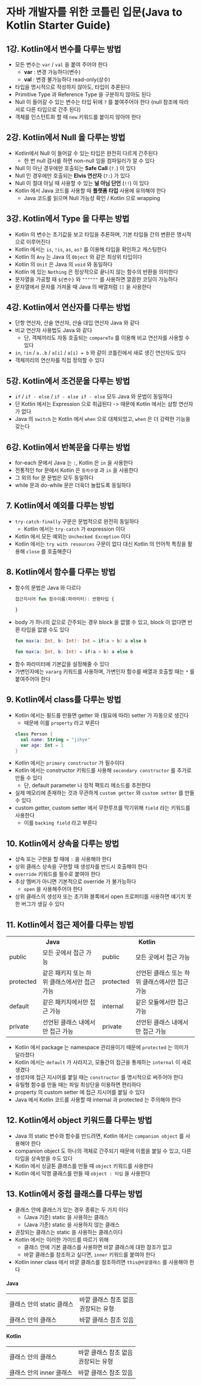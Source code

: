 # 자바 개발자를 위한 코틀린 입문(Java to Kotlin Starter Guide)

## 1강. Kotlin에서 변수를 다루는 방법
- 모든 변수는 `var` / `val` 을 붙여 주어야 한다
  - **var** : 변경 가능하다(변수)
  - **val** : 변경 불가능하다 read-only(상수)
- 타입을 명시적으로 작성하지 않아도, 타입이 추론된다
- Primitive Type 과 Reference Type 을 구분하지 않아도 된다
- Null 이 들어갈 수 있는 변수는 타입 뒤에 `?` 를 붙여주어야 한다 (null 참조에 따라 서로 다른 타입으로 간주 된다)
- 객체를 인스턴트화 할 때 `new` 키워드를 붙이지 않아야 한다

## 2강. Kotlin에서 Null 을 다루는 방법
- Kotlin에서 Null 이 들어갈 수 있는 타입은 완전히 다르게 간주된다
  - 한 번 null 검사를 하면 non-null 임을 컴파일러가 알 수 있다
- Null 이 아닌 경우에만 호출되는 **Safe Call** (`?.`) 이 있다
- Null 인 경우에만 호출되는 **Elvis 연산자** (`?:`) 가 있다
- Null 이 절대 아닐 때 사용할 수 있는 **널 아님 단언** (`!!`) 이 있다
- Kotlin 에서 Java 코드를 사용할 때 **플랫폼 타입** 사용에 유의해야 한다
  - Java 코드를 읽으며 Null 가능성 확인 / Kotlin 으로 wrapping

## 3강. Kotlin에서 Type 을 다루는 방법
- Kotlin 의 변수는 초기값을 보고 타입을 추론하며, 기본 타입들 간의 변환은 명시적으로 이루어진다
- Kotlin 에서는 `is`, `!is`, `as`, `as?` 를 이용해 타입을 확인하고 캐스팅한다
- Kotlin 의 `Any` 는 Java 의 `Object` 와 같은 최상위 타입이다
- Kotlin 의 `Unit` 은 Java 의 `void` 와 동일하다
- Kotlin 에 있는 `Nothing` 은 정상적으로 끝나지 않는 함수의 반환을 의미한다
- 문자열을 가공할 때 `${변수}` 와 `""""""` 를 사용하면 깔끔한 코딩이 가능하다
- 문자열에서 문자를 가져올 때 Java 의 배열처럼 `[]` 을 사용한다

## 4강. Kotlin에서 연산자를 다루는 방법
- 단항 연산자, 산술 연산자, 산술 대입 연산자 Java 와 같다
- 비교 연산자 사용법도 Java 와 같다
  - 단, 객체끼리도 자동 호출되는 `compareTo` 를 이용해 비교 연산자를 사용할 수 있다
- `in`, `!in` / `a..b` / `a[i]` / `a[i] = b` 와 같이 코틀린에서 새로 생긴 연산자도 있다
- 객체끼리의 연산자를 직접 정의할 수 있다

## 5강. Kotlin에서 조건문을 다루는 방법
- `if` / `if - else` / `if - else if - else` 모두 Java 와 문법이 동일하다
- 단 Kotlin 에서는 Expression 으로 취급된다 -> 때문에 Kotlin 에서는 삼항 연산자가 없다
- Java 의 `switch` 는 Kotlin 에서 `when` 으로 대체되었고, `when` 은 더 강력한 기능을 갖는다

## 6강. Kotlin에서 반복문을 다루는 방법
- for-each 문에서 Java 는 `:`, Kotlin 은 `in` 을 사용한다
- 전통적인 for 문에서 Kotlin 은 `등차수열` 과 `in` 을 사용한다
- 그 외의 for 문 문법은 모두 동일하다
- while 문과 do-while 문은 더욱더 놀랍도록 동일하다

## 7. Kotlin에서 예외를 다루는 방법
- `try-catch-finally` 구문은 문법적으로 완전히 동일하다
  - Kotlin 에서는 `try-catch` 가 expression 이다
- Kotlin 에서 모든 예외는 `Unchecked Exception` 이다
- Kotlin 에서는 `try with resources` 구문이 없다 대신 Kotlin 의 언어적 특징을 활용해 `close` 를 호출해준다

## 8. Kotlin에서 함수를 다루는 방법
- 함수의 문법은 Java 와 다르다
  ```kotlin
  접근지시어 fun 함수이름(파라미터): 반환타입 {
      
  }
  ```
- body 가 하나의 값으로 간주되는 경우 block 을 없앨 수 있고, block 이 없다면 반환 타입을 없앨 수도 있다
  ```kotlin
  fun max(a: Int, b: Int): Int = if(a > b) a else b
  ```
  ```kotlin
  fun max(a: Int, b: Int) = if(a > b) a else b
  ```
- 함수 파라미터에 기본값을 설정해줄 수 있다
- 가변인자에는 `vararg` 키워드를 사용하며, 가변인자 함수를 배열과 호출할 때는 `*` 를 붙여주어야 한다

## 9. Kotlin에서 class를 다루는 방법
- Kotlin 에서는 필드를 만들면 getter 와 (필요에 따라) setter 가 자동으로 생긴다
  - 때문에 이를 `property` 라고 부른다
  ```kotlin
  class Person { 
    val name: String = "jihye"
    var age: Int = 1
  }
  ```
- Kotlin 에서는 `primary constructor` 가 필수이다
- Kotlin 에서는 constructor 키워드를 사용해 `secondary constructor` 를 추가로 만들 수 있다
  - 단, default parameter 나 정적 팩토리 메소드를 추천한다
- 실제 메모리에 존재하는 것과 무관하게 `custom getter` 와 `custom setter` 를 만들 수 있다
- custom getter, custom setter 에서 무한루프를 막기위해 `field` 라는 키워드를 사용한다
  - 이를 `backing field` 라고 부른다

## 10. Kotlin에서 상속을 다루는 방법
- 상속 또는 구현을 할 때에 ` : ` 을 사용해야 한다
- 상위 클래스 상속을 구현할 때 생성자를 반드시 호출해야 한다
- `override` 키워드를 필수로 붙여야 한다
- 추상 멤버가 아니면 기본적으로 override 가 불가능하다
  - `open` 을 사용해주어야 한다
- 상위 클래스의 생성자 또는 초기화 블록에서 open 프로퍼티를 사용하면 얘기치 못한 버그가 생길 수 있다


## 11. Kotlin에서 접근 제어를 다루는 방법

<table>
  <tr>
    <th colspan="2">Java</th>
    <th colspan="2">Kotlin</th>
  </tr>
  <tr>
    <td>public</td>
    <td>모든 곳에서 접근 가능</td>
    <td>public</td>
    <td>모든 곳에서 접근 가능</td>
  </tr>
  <tr>
    <td>protected</td>
    <td>같은 패키지 또는 하위 클래스에서만 접근 가능</td>
    <td>protected</td>
    <td>선언된 클래스 또는 하위 클래스에서만 접근 가능</td>
  </tr>
  <tr>
    <td>default</td>
    <td>같은 패키지에서만 접근 가능</td>
    <td>internal</td>
    <td>같은 모듈에서만 접근 가능</td>
  </tr>
  <tr>
    <td>private</td>
    <td>선언된 클래스 내에서만 접근 가능</td>
    <td>private</td>
    <td>선언된 클래스 내에서만 접근 가능</td>
  </tr>
</table>

- Kotlin 에서 package 는 namespace 관리용이기 때문에 `protected` 는 의미가 달라졌다
- Kotlin 에서는 `default` 가 사라지고, 모듈간의 접근을 통제하는 `internal` 이 새로 생겼다
- 생성자에 접근 지시어를 붙일 때는 `constructor` 를 명시적으로 써주어야 한다
- 유틸형 함수를 만들 때는 파일 최상단을 이용하면 편리하다
- property 의 custom setter 에 접근 지시어를 붙일 수 있다
- Java 에서 Kotlin 코드를 사용할 때 internal 과 protected 는 주의해야 한다

## 12. Kotlin에서 object 키워드를 다루는 방법
- Java 의 static 변수와 함수를 만드려면, Kotlin 에서는 `companion object` 를 사용해야 한다
- companion object 도 하나의 객체로 간주되기 때문에 이름을 붙일 수 있고, 다른 타입을 상속받을 수도 있다
- Kotlin 에서 싱글톤 클래스를 만들 때 `object` 키워드를 사용한다
- Kotlin 에서 익명 클래스를 만들 때 `object : 타입` 을 사용한다

## 13. Kotlin에서 중첩 클래스를 다루는 방법
- 클래스 안에 클래스가 있는 경우 종류는 두 가지 이다
  - (Java 기준) static 을 사용하는 클래스
  - (Java 기준) static 을 사용하지 않는 클래스
- 권장되는 클래스는 static 을 사용하는 클래스이다
- Kotlin 에서는 이러한 가이드를 따르기 위해
  - 클래스 안에 기본 클래스를 사용하면 바깥 클래스에 대한 참조가 없고
  - 바깥 클래스를 참조하고 싶다면, `inner` 키워드를 붙여야 한다
- Kotlin inner class 에서 바깥 클래스를 참조하려면 `this@바깥클래스` 를 사용해야 한다

#### Java
<table>
<tr>
  <td>클래스 안의 static 클래스</td>
  <td>바깥 클래스 참조 없음 <br> 권장되는 유형</td>
</tr>
<tr>
  <td>클래스 안의 클래스</td>
  <td>바깥 클래스 참조 있음</td>
</tr>
</table>

#### Kotlin
<table>
<tr>
  <td>클래스 안의 클래스</td>
  <td>바깥 클래스 참조 없음 <br> 권장되는 유형</td>
</tr>
<tr>
  <td>클래스 안의 inner 클래스</td>
  <td>바깥 클래스 참조 있음</td>
</tr>
</table>